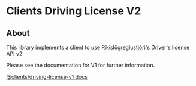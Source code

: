 # Clients Driving License V2

## About

This library implements a client to use Ríkislögreglustjóri's Driver's license API v2

Please see the documentation for V1 for further information.

[@clients/driving-license-v1 docs](../v1/README.md)
